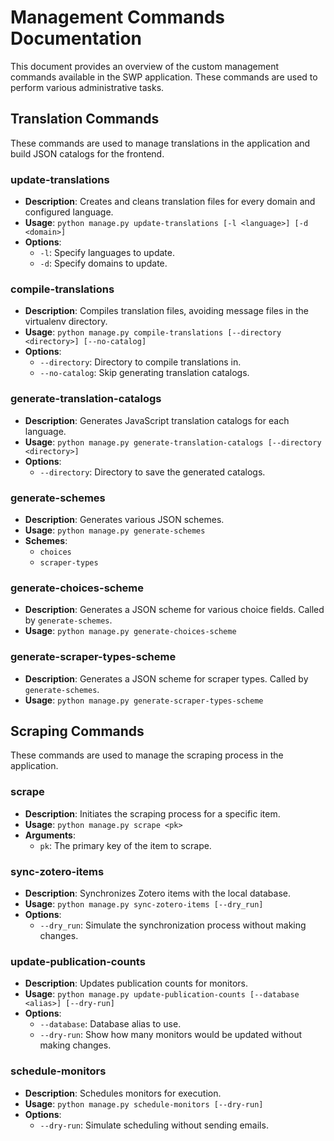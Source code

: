 # Management Commands Documentation

This document provides an overview of the custom management commands available in the SWP application. These commands
are used to perform various administrative tasks.

## Translation Commands

These commands are used to manage translations in the application and build JSON catalogs for the frontend.

### update-translations

- **Description**: Creates and cleans translation files for every domain and configured language.
- **Usage**: `python manage.py update-translations [-l <language>] [-d <domain>]`
- **Options**:
    - `-l`: Specify languages to update.
    - `-d`: Specify domains to update.

### compile-translations

- **Description**: Compiles translation files, avoiding message files in the virtualenv directory.
- **Usage**: `python manage.py compile-translations [--directory <directory>] [--no-catalog]`
- **Options**:
    - `--directory`: Directory to compile translations in.
    - `--no-catalog`: Skip generating translation catalogs.

### generate-translation-catalogs

- **Description**: Generates JavaScript translation catalogs for each language.
- **Usage**: `python manage.py generate-translation-catalogs [--directory <directory>]`
- **Options**:
    - `--directory`: Directory to save the generated catalogs.

### generate-schemes

- **Description**: Generates various JSON schemes.
- **Usage**: `python manage.py generate-schemes`
- **Schemes**:
    - `choices`
    - `scraper-types`

### generate-choices-scheme

- **Description**: Generates a JSON scheme for various choice fields. Called by `generate-schemes`.
- **Usage**: `python manage.py generate-choices-scheme`

### generate-scraper-types-scheme

- **Description**: Generates a JSON scheme for scraper types. Called by `generate-schemes`.
- **Usage**: `python manage.py generate-scraper-types-scheme`


## Scraping Commands

These commands are used to manage the scraping process in the application.

### scrape

- **Description**: Initiates the scraping process for a specific item.
- **Usage**: `python manage.py scrape <pk>`
- **Arguments**:
    - `pk`: The primary key of the item to scrape.


### sync-zotero-items

- **Description**: Synchronizes Zotero items with the local database.
- **Usage**: `python manage.py sync-zotero-items [--dry_run]`
- **Options**:
    - `--dry_run`: Simulate the synchronization process without making changes.

### update-publication-counts

- **Description**: Updates publication counts for monitors.
- **Usage**: `python manage.py update-publication-counts [--database <alias>] [--dry-run]`
- **Options**:
    - `--database`: Database alias to use.
    - `--dry-run`: Show how many monitors would be updated without making changes.

### schedule-monitors

- **Description**: Schedules monitors for execution.
- **Usage**: `python manage.py schedule-monitors [--dry-run]`
- **Options**:
    - `--dry-run`: Simulate scheduling without sending emails.
